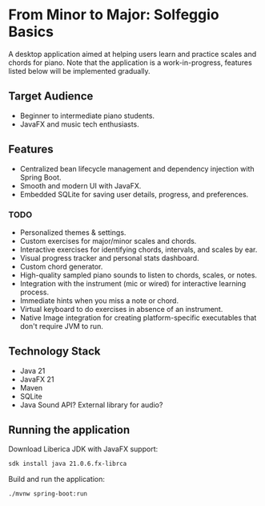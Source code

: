 # From Minor to Major: Solfeggio Basics

A desktop application aimed at helping users learn and practice scales and chords for piano.
Note that the application is a work-in-progress, features listed below will be implemented gradually.

## Target Audience

- Beginner to intermediate piano students.
- JavaFX and music tech enthusiasts.

## Features

- Centralized bean lifecycle management and dependency injection with Spring Boot.
- Smooth and modern UI with JavaFX.
- Embedded SQLite for saving user details, progress, and preferences.

### TODO

- Personalized themes & settings.
- Custom exercises for major/minor scales and chords.
- Interactive exercises for identifying chords, intervals, and scales by ear.
- Visual progress tracker and personal stats dashboard.
- Custom chord generator.
- High-quality sampled piano sounds to listen to chords, scales, or notes.
- Integration with the instrument (mic or wired) for interactive learning process.
- Immediate hints when you miss a note or chord.
- Virtual keyboard to do exercises in absence of an instrument.
- Native Image integration for creating platform-specific executables that don't require JVM to run.

## Technology Stack 

- Java 21
- JavaFX 21
- Maven
- SQLite
- Java Sound API? External library for audio?

## Running the application

Download Liberica JDK with JavaFX support:

   ```bash
   sdk install java 21.0.6.fx-librca
   ```

Build and run the application:

   ```bash
   ./mvnw spring-boot:run
   ```